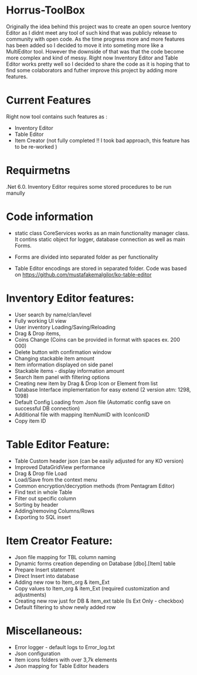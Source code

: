 # Horrus-ToolBox
Originally the idea behind this project was to create an open source Iventory Editor as I didnt meet any tool of such kind that was publicly release to community with open code.
As the time progress more and more features has been added so I decided to move it into someting more like a MultiEditor tool. 
However the downside of that was that the code become more complex and kind of messy. 
Right now Inventory Editor and Table Editor works pretty well so I decided to share the code as it is hoping that to find some colaborators and futher improve this project by adding more features.

# Current Features
Right now tool contains such features as :
- Inventory Editor
- Table Editor
- Item Creator (not fully completed !! I took bad approach, this feature has to be re-worked )

# Requirmetns 
.Net 6.0. 
Inventory Editor requires some stored procedures to be run manully 

# Code information
- static class CoreServices works as an main functionality manager class. It contins static object for logger, database connection as well as main Forms.

- Forms are divided into separated folder as per functionality
- Table Editor encodings are stored in separated folder. Code was based on https://github.com/mustafakemalgilor/ko-table-editor
   



# Inventory Editor features:
- User search by name/clan/level
- Fully working UI view 
- User inventory Loading/Saving/Reloading
- Drag & Drop items, 
- Coins Change (Coins can be provided in format with spaces ex. 200 000)
- Delete button with confirmation window
- Changing stackable item amount
- Item information displayed on side panel
- Stackable items - display information amount
- Search Item panel with filtering options
- Creating new item by Drag & Drop Icon or Element from list
- Database Interface implementation for easy extend (2 version atm: 1298, 1098)
- Default Config Loading from Json file (Automatic config save on successful DB connection)
- Additional file with mapping ItemNumID with IconIconID 
- Copy item ID

# Table Editor Feature:
- Table Custom header json (can be easily adjusted for any KO version)
- Improved DataGridView performance
- Drag & Drop file Load
- Load/Save from the context menu
- Common encryption/decryption methods (from Pentagram Editor)
- Find text in whole Table
- Filter out specific column 
- Sorting by header
- Adding/removing Columns/Rows
- Exporting to SQL insert

# Item Creator Feature: 
- Json file mapping for TBL column naming
- Dynamic forms creation depending on Database [dbo].[Item] table
- Prepare Insert statement 
- Direct Insert into database
- Adding new row to Item_org & item_Ext
- Copy values to Item_org & item_Ext (required customization and adjustments)
- Creating new row just for DB & item_ext table (Is Ext Only - checkbox)
- Default filtering to show newly added row

# Miscellaneous:
- Error logger - default logs to Error_log.txt
- Json configuration
- Item icons folders with over 3,7k elements
- Json mapping for Table Editor headers
 
